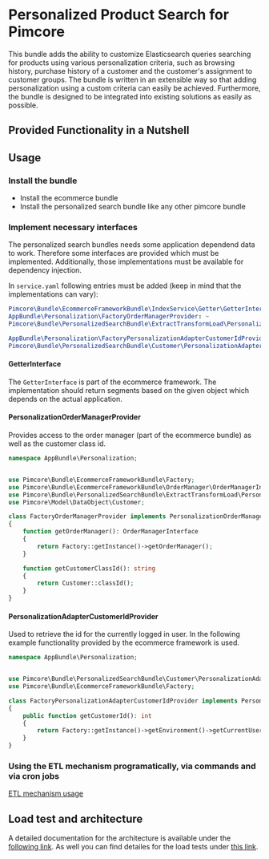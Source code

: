 # Personalized Product Search for Pimcore

This bundle adds the ability to customize Elasticsearch queries searching for products using various personalization criteria, such as browsing history, purchase history of a customer and the customer's assignment to customer groups.
The bundle is written in an extensible way so that adding personalization using a custom criteria can easily be achieved.
Furthermore, the bundle is designed to be integrated into existing solutions as easily as possible.

## Provided Functionality in a Nutshell


## Usage
### Install the bundle
* Install the ecommerce bundle
* Install the personalized search bundle like any other pimcore bundle

### Implement necessary interfaces
The personalized search bundles needs some application dependend data to work. Therefore some interfaces are provided which must be implemented. Additionally, those implementations must be available for dependency injection.

In `service.yaml` following entries must be added (keep in mind that the implementations can vary):
```yaml
Pimcore\Bundle\EcommerceFrameworkBundle\IndexService\Getter\GetterInterface: '@AppBundle\Ecommerce\IndexService\SegmentGetter'
AppBundle\Personalization\FactoryOrderManagerProvider: ~
Pimcore\Bundle\PersonalizedSearchBundle\ExtractTransformLoad\PersonalizationOrderManagerProvider: '@AppBundle\Personalization\FactoryOrderManagerProvider'

AppBundle\Personalization\FactoryPersonalizationAdapterCustomerIdProvider: ~
Pimcore\Bundle\PersonalizedSearchBundle\Customer\PersonalizationAdapterCustomerIdProvider: '@AppBundle\Personalization\FactoryPersonalizationAdapterCustomerIdProvider'
```

#### GetterInterface
The `GetterInterface` is part of the ecommerce framework. The implementation should return segments based on the given object which depends on the actual application.

#### PersonalizationOrderManagerProvider
Provides access to the order manager (part of the ecommerce bundle) as well as the customer class id.

```php
namespace AppBundle\Personalization;


use Pimcore\Bundle\EcommerceFrameworkBundle\Factory;
use Pimcore\Bundle\EcommerceFrameworkBundle\OrderManager\OrderManagerInterface;
use Pimcore\Bundle\PersonalizedSearchBundle\ExtractTransformLoad\PersonalizationOrderManagerProvider;
use Pimcore\Model\DataObject\Customer;

class FactoryOrderManagerProvider implements PersonalizationOrderManagerProvider
{
    function getOrderManager(): OrderManagerInterface
    {
        return Factory::getInstance()->getOrderManager();
    }

    function getCustomerClassId(): string
    {
        return Customer::classId();
    }
}
```

#### PersonalizationAdapterCustomerIdProvider
Used to retrieve the id for the currently logged in user. In the following example functionality provided by the ecommerce framework is used.

```php
namespace AppBundle\Personalization;


use Pimcore\Bundle\PersonalizedSearchBundle\Customer\PersonalizationAdapterCustomerIdProvider;
use Pimcore\Bundle\EcommerceFrameworkBundle\Factory;

class FactoryPersonalizationAdapterCustomerIdProvider implements PersonalizationAdapterCustomerIdProvider
{
    public function getCustomerId(): int
    {
        return Factory::getInstance()->getEnvironment()->getCurrentUserId();
    }
}
```

### Using the ETL mechanism programatically, via commands and via cron jobs
[ETL mechanism usage](./doc/ETL.md)

## Load test and architecture
A detailed documentation for the architecture is available under the [following link](./doc/Architecture.md). As well you can find detailes for the load tests under [this link](./doc/LoadTesting.md).